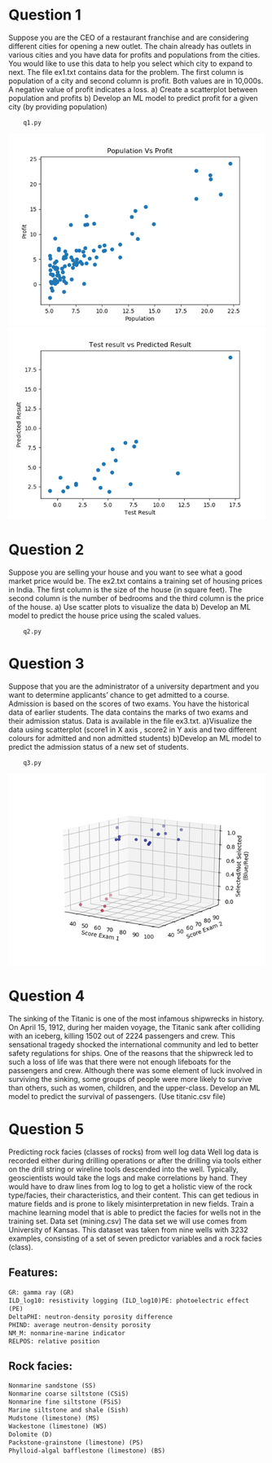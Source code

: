 # Question 1
Suppose you are the CEO of a restaurant franchise and are considering
different cities for opening a new outlet. The chain already has outlets in
various cities and you have data for profits and populations from the cities.
You would like to use this data to help you select which city to expand to
next. The file ex1.txt contains data for the problem. The first column is
population of a city and second column is profit. Both values are in 10,000s.
A negative value of profit indicates a loss.
	a) Create a scatterplot between population and profits
	b) Develop an ML model to predict profit for a given city (by providing
	population)
```
	q1.py
```
![Screenshot](q1.png) 	![Screenshot](q1_1.png)
# Question 2
Suppose you are selling your house and you want to see what a good market
price would be. The ex2.txt contains a training set of housing prices in India.
The first column is the size of the house (in square feet). The second column
is the number of bedrooms and the third column is the price of the house.
	a) Use scatter plots to visualize the data
	b) Develop an ML model to predict the house price using the scaled values.
```
	q2.py
```
# Question 3
Suppose that you are the administrator of a university department and you
want to determine applicants’ chance to get admitted to a course.
Admission is based on the scores of two exams. You have the historical data
of earlier students. The data contains the marks of two exams and their
admission status. Data is available in the file ex3.txt.
	a)Visualize the data using scatterplot (score1 in X axis , score2 in Y axis and
	two different colours for admitted and non admitted students)
	b)Develop an ML model to predict the admission status of a new set of
	students.
```
	q3.py
```
![Screenshot](q3.png)

# Question 4
The sinking of the Titanic is one of the most infamous shipwrecks in history.
On April 15, 1912, during her maiden voyage, the Titanic sank after colliding
with an iceberg, killing 1502 out of 2224 passengers and crew. This
sensational tragedy shocked the international community and led to better
safety regulations for ships.
One of the reasons that the shipwreck led to such a loss of life was that there
were not enough lifeboats for the passengers and crew. Although there was
some element of luck involved in surviving the sinking, some groups of
people were more likely to survive than others, such as women, children, and
the upper-class.
Develop an ML model to predict the survival of passengers.
(Use titanic.csv file)
# Question 5
Predicting rock facies (classes of rocks) from well log data
Well log data is recorded either during drilling operations or after the drilling via
tools either on the drill string or wireline tools descended into the well.
Typically, geoscientists would take the logs and make correlations by hand. They
would have to draw lines from log to log to get a holistic view of the rock
type/facies, their characteristics, and their content. This can get tedious in
mature fields and is prone to likely misinterpretation in new fields.
Train a machine learning model that is able to predict the facies for wells not in
the training set.
Data set (mining.csv)
The data set we will use comes from University of Kansas. This dataset was taken
from nine wells with 3232 examples, consisting of a set of seven predictor
variables and a rock facies (class).
## Features:
	GR: gamma ray (GR)
	ILD_log10: resistivity logging (ILD_log10)PE: photoelectric effect (PE)
	DeltaPHI: neutron-density porosity difference
	PHIND: average neutron-density porosity
	NM_M: nonmarine-marine indicator
	RELPOS: relative position
## Rock facies:
	Nonmarine sandstone (SS)
	Nonmarine coarse siltstone (CSiS)
	Nonmarine fine siltstone (FSiS)
	Marine siltstone and shale (Sish)
	Mudstone (limestone) (MS)
	Wackestone (limestone) (WS)
	Dolomite (D)
	Packstone-grainstone (limestone) (PS)
	Phylloid-algal bafflestone (limestone) (BS)
